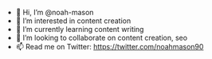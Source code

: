 - 👋 Hi, I’m @noah-mason
- 👀 I’m interested in content creation
- 🌱 I’m currently learning content writing
- 💞️ I’m looking to collaborate on content creation, seo
- 📫 Read me on Twitter: https://twitter.com/noahmason90

<!---
noah-mason/noah-mason is a ✨ special ✨ repository because its `README.md` (this file) appears on your GitHub profile.
You can click the Preview link to take a look at your changes.
--->
